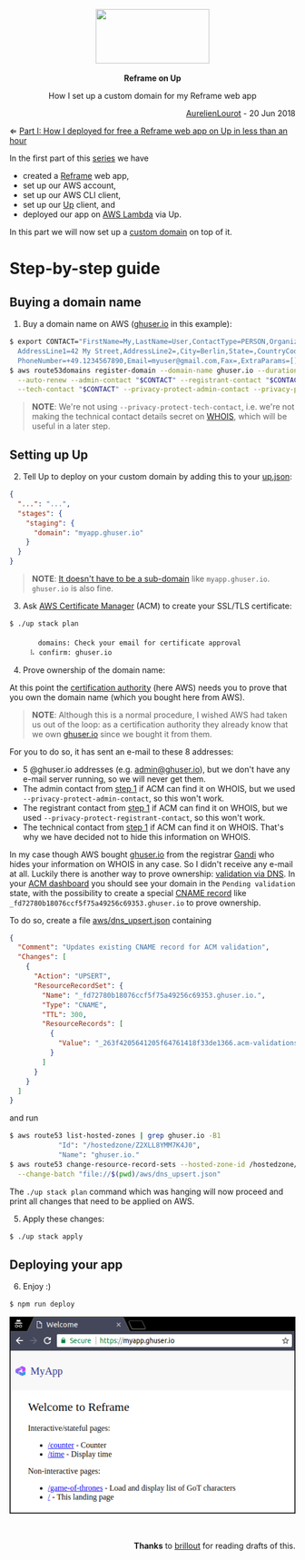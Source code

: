 <p align="center">
  <a href="https://github.com/AurelienLourot/reframe-on-up">
    <img src="https://cdn.jsdelivr.net/gh/AurelienLourot/reframe-on-up@b07cb2692ea6ec395a4733645883023f628286be/readme_assets/reframe-on-up.jpg"
         width="200" height="96">
  </a>
</p>
<p align="center">
  <b>Reframe on Up</b>
</p>
<p align="center">
  How I set up a custom domain for my Reframe web app
</p>
<p align="right">
  <a href="https://github.com/AurelienLourot">AurelienLourot</a> - 20 Jun 2018
</p>

⇐ [Part I: How I deployed for free a Reframe web app on Up in less than an hour](../01-deploy/)

In the first part of this [series](../readme.md) we have

* created a [Reframe](https://github.com/reframejs/reframe) web app,
* set up our AWS account,
* set up our AWS CLI client,
* set up our [Up](https://up.docs.apex.sh/) client, and
* deployed our app on [AWS Lambda](https://docs.aws.amazon.com/lambda/latest/dg/welcome.html) via
  Up.

In this part we will now set up a
[custom domain](https://up.docs.apex.sh/#configuration.stages_custom_domains) on top of it.

# Step-by-step guide

## Buying a domain name

1. Buy a domain name on AWS ([ghuser.io](https://ghuser.io) in this example):

```bash
$ export CONTACT="FirstName=My,LastName=User,ContactType=PERSON,OrganizationName=,\
  AddressLine1=42 My Street,AddressLine2=,City=Berlin,State=,CountryCode=DE,ZipCode=12345,\
  PhoneNumber=+49.1234567890,Email=myuser@gmail.com,Fax=,ExtraParams=[]"
$ aws route53domains register-domain --domain-name ghuser.io --duration-in-years 1 \
  --auto-renew --admin-contact "$CONTACT" --registrant-contact "$CONTACT" \
  --tech-contact "$CONTACT" --privacy-protect-admin-contact --privacy-protect-registrant-contact
```

> **NOTE**: We're not using `--privacy-protect-tech-contact`, i.e. we're not making the technical
> contact details secret on [WHOIS](https://en.wikipedia.org/wiki/WHOIS), which will be useful in a
> later step.

## Setting up Up

2. Tell Up to deploy on your custom domain by adding this to your [up.json](up.json):

```json
{
  "...": "...",
  "stages": {
    "staging": {
      "domain": "myapp.ghuser.io"
    }
  }
}
```

> **NOTE**: [It doesn't have to be a sub-domain](https://up.docs.apex.sh/#guides.development_to_production_workflow.mapping_custom_domains_to_stages)
> like `myapp.ghuser.io`. `ghuser.io` is also fine.

3. Ask [AWS Certificate Manager](https://docs.aws.amazon.com/acm/latest/userguide/acm-overview.html)
   (ACM) to create your SSL/TLS certificate:

```bash
$ ./up stack plan

       domains: Check your email for certificate approval
     ⠧ confirm: ghuser.io
```

4. Prove ownership of the domain name:

At this point the
[certification authority](https://en.wikipedia.org/wiki/Certificate_authority) (here AWS) needs you
to prove that you own the domain name (which you bought here from AWS).

> **NOTE**: Although this is a normal procedure, I wished AWS had taken us out of the loop: as a
> certification authority they already know that we own [ghuser.io](https://ghuser.io) since we
> bought it from them.

For you to do so, it has sent an e-mail to these 8 addresses:

* 5 @ghuser.io addresses (e.g. admin@ghuser.io), but we don't have any e-mail server running, so we
  will never get them.
* The admin contact from [step 1](#buying-a-domain-name) if ACM can find it on WHOIS, but we used
  `--privacy-protect-admin-contact`, so this won't work.
* The registrant contact from [step 1](#buying-a-domain-name) if ACM can find it on WHOIS, but we
  used `--privacy-protect-registrant-contact`, so this won't work.
* The technical contact from [step 1](#buying-a-domain-name) if ACM can find it on WHOIS. That's why
  we have decided not to hide this information on WHOIS.

In my case though AWS bought [ghuser.io](https://ghuser.io) from the registrar
[Gandi](https://www.gandi.net) who hides your information on WHOIS in any case. So I didn't receive
any e-mail at all. Luckily there is another way to prove ownership:
[validation via DNS](https://docs.aws.amazon.com/acm/latest/userguide/gs-acm-validate-dns.html). In
your [ACM dashboard](https://console.aws.amazon.com/acm/home) you should see your domain in the
`Pending validation` state, with the possibility to create a special
[CNAME record](https://en.wikipedia.org/wiki/CNAME_record) like
`_fd72780b18076ccf5f75a49256c69353.ghuser.io` to prove ownership.

To do so, create a file [aws/dns_upsert.json](aws/dns_upsert.json) containing

```json
{
  "Comment": "Updates existing CNAME record for ACM validation",
  "Changes": [
    {
      "Action": "UPSERT",
      "ResourceRecordSet": {
        "Name": "_fd72780b18076ccf5f75a49256c69353.ghuser.io.",
        "Type": "CNAME",
        "TTL": 300,
        "ResourceRecords": [
          {
            "Value": "_263f4205641205f64761418f33de1366.acm-validations.aws."
          }
        ]
      }
    }
  ]
}
```

and run

```bash
$ aws route53 list-hosted-zones | grep ghuser.io -B1
            "Id": "/hostedzone/Z2XLL8YMM7K4J0", 
            "Name": "ghuser.io."
$ aws route53 change-resource-record-sets --hosted-zone-id /hostedzone/Z2XLL8YMM7K4J0 \
  --change-batch "file://$(pwd)/aws/dns_upsert.json"
```

The `./up stack plan` command which was hanging will now proceed and print all changes that need to
be applied on AWS.

5. Apply these changes:

```bash
$ ./up stack apply
```

## Deploying your app

6. Enjoy :)

```bash
$ npm run deploy
```

![remote](readme_assets/remote.png)

<br/>
<p align="right">
  <b>Thanks</b> to <a href="https://github.com/brillout">brillout</a> for reading drafts of this.
</p>
